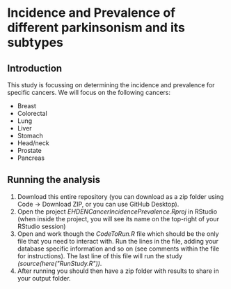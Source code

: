 Incidence and Prevalence of different parkinsonism and its subtypes
========================================================================================================================================================

## Introduction
This study is focussing on determining the incidence and prevalence for specific cancers. We will focus on the following cancers:
* Breast
* Colorectal
* Lung
* Liver
* Stomach
* Head/neck
* Prostate
* Pancreas

## Running the analysis
1) Download this entire repository (you can download as a zip folder using Code -> Download ZIP, or you can use GitHub Desktop). 
2) Open the project <i>EHDENCancerIncidencePrevalence.Rproj</i> in RStudio (when inside the project, you will see its name on the top-right of your RStudio session)
3) Open and work though the <i>CodeToRun.R</i> file which should be the only file that you need to interact with. Run the lines in the file, adding your database specific information and so on (see comments within the file for instructions). The last line of this file will run the study <i>(source(here("RunStudy.R"))</i>.     
4) After running you should then have a zip folder with results to share in your output folder.
